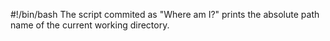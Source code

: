 #!/bin/bash
The script commited as "Where am I?" prints the absolute path name of the current working directory.
